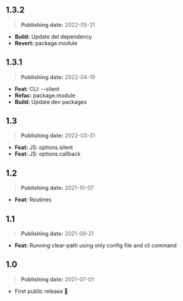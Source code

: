 ## 1.3.2
> **Publishing date:** 2022-05-31

- **Build:** Update del dependency
- **Revert:** package.module

## 1.3.1
> **Publishing date:** 2022-04-19

- **Feat:** CLI: --silent
- **Refac:** package.module
- **Build:** Update dev packages

## 1.3
> **Publishing date:** 2022-03-31

- **Feat:** JS: options.silent
- **Feat:** JS: options.callback

## 1.2
> **Publishing date:** 2021-10-07

- **Feat:** Routines

## 1.1
> **Publishing date:** 2021-09-21

- **Feat:** Running clear-path using only config file and cli command

## 1.0
> **Publishing date:** 2021-07-01

- First public release 🎉